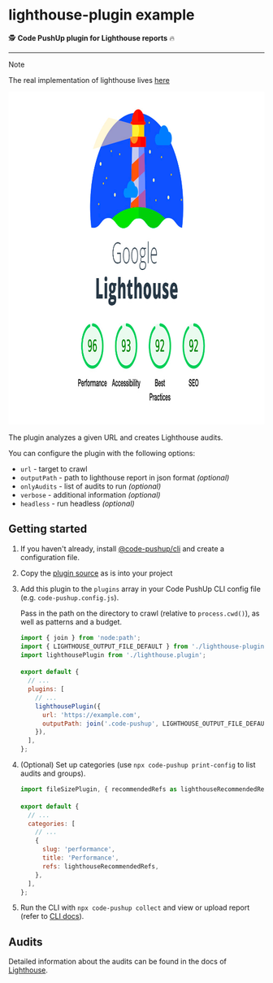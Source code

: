 # lighthouse-plugin example

🕵️ **Code PushUp plugin for Lighthouse reports** 🔥

---

> [!NOTE]
> The real implementation of lighthouse lives [here](../../../../packages/plugin-lighthouse)

<img alt="Code PushUp plugin for lighthouse reports" src="./docs/images/lighthouse-plugin-cover.png" height="655">

The plugin analyzes a given URL and creates Lighthouse audits.

You can configure the plugin with the following options:

- `url` - target to crawl
- `outputPath` - path to lighthouse report in json format _(optional)_
- `onlyAudits` - list of audits to run _(optional)_
- `verbose` - additional information _(optional)_
- `headless` - run headless _(optional)_

## Getting started

1. If you haven't already, install [@code-pushup/cli](../../../../packages/cli/README.md) and create a configuration file.

2. Copy the [plugin source](./src/) as is into your project

3. Add this plugin to the `plugins` array in your Code PushUp CLI config file (e.g. `code-pushup.config.js`).

   Pass in the path on the directory to crawl (relative to `process.cwd()`), as well as patterns and a budget.

   ```js
   import { join } from 'node:path';
   import { LIGHTHOUSE_OUTPUT_FILE_DEFAULT } from './lighthouse-plugin.constants';
   import lighthousePlugin from './lighthouse.plugin';

   export default {
     // ...
     plugins: [
       // ...
       lighthousePlugin({
         url: 'https://example.com',
         outputPath: join('.code-pushup', LIGHTHOUSE_OUTPUT_FILE_DEFAULT),
       }),
     ],
   };
   ```

4. (Optional) Set up categories (use `npx code-pushup print-config` to list audits and groups).

   ```js
   import fileSizePlugin, { recommendedRefs as lighthouseRecommendedRefs } from './lighthouse.plugin';

   export default {
     // ...
     categories: [
       // ...
       {
         slug: 'performance',
         title: 'Performance',
         refs: lighthouseRecommendedRefs,
       },
     ],
   };
   ```

5. Run the CLI with `npx code-pushup collect` and view or upload report (refer to [CLI docs](../../../../packages/cli/README.m)).

## Audits

Detailed information about the audits can be found in the docs of [Lighthouse](https://developer.chrome.com/docs/lighthouse/overview/).
